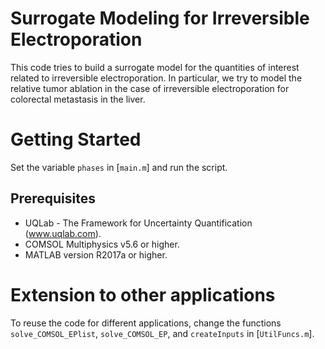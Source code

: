 # Surrogate Modeling for Irreversible Electroporation
This code tries to build a surrogate model for the quantities of interest related to irreversible electroporation. In particular, we try to model the relative tumor ablation in the case of irreversible electroporation for colorectal metastasis in the liver.

# Getting Started
Set the variable `phases` in [`main.m`] and run the script.

## Prerequisites
- UQLab - The Framework for Uncertainty Quantification (www.uqlab.com).
- COMSOL Multiphysics v5.6 or higher.
- MATLAB version R2017a or higher.

# Extension to other applications
To reuse the code for different applications, change the functions `solve_COMSOL_EPlist`, `solve_COMSOL_EP`, and `createInputs` in [`UtilFuncs.m`].
